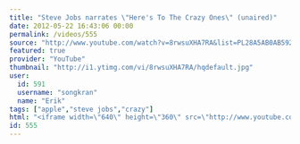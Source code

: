 ```yaml
---
title: "Steve Jobs narrates \"Here's To The Crazy Ones\" (unaired)"
date: 2012-05-22 16:43:06 00:00
permalink: /videos/555
source: "http://www.youtube.com/watch?v=8rwsuXHA7RA&list=PL28A5AB0AB5927496&index=6&feature=plpp_video"
featured: true
provider: "YouTube"
thumbnail: "http://i1.ytimg.com/vi/8rwsuXHA7RA/hqdefault.jpg"
user:
  id: 591
  username: "songkran"
  name: "Erik"
tags: ["apple","steve jobs","crazy"]
html: "<iframe width=\"640\" height=\"360\" src=\"http://www.youtube.com/embed/8rwsuXHA7RA?wmode=transparent&fs=1&feature=oembed\" frameborder=\"0\" allowfullscreen></iframe>"
id: 555
---
```


